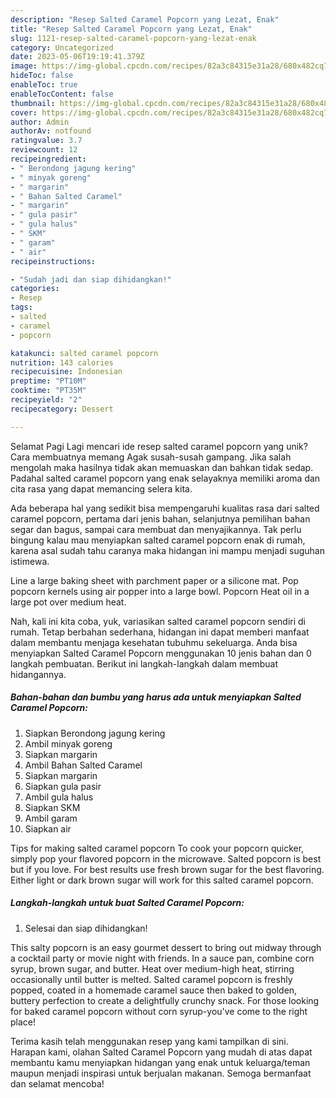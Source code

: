 ```yaml
---
description: "Resep Salted Caramel Popcorn yang Lezat, Enak"
title: "Resep Salted Caramel Popcorn yang Lezat, Enak"
slug: 1121-resep-salted-caramel-popcorn-yang-lezat-enak
category: Uncategorized
date: 2023-05-06T19:19:41.379Z
image: https://img-global.cpcdn.com/recipes/82a3c84315e31a28/680x482cq70/salted-caramel-popcorn-foto-resep-utama.jpg
hideToc: false
enableToc: true
enableTocContent: false
thumbnail: https://img-global.cpcdn.com/recipes/82a3c84315e31a28/680x482cq70/salted-caramel-popcorn-foto-resep-utama.jpg
cover: https://img-global.cpcdn.com/recipes/82a3c84315e31a28/680x482cq70/salted-caramel-popcorn-foto-resep-utama.jpg
author: Admin
authorAv: notfound
ratingvalue: 3.7
reviewcount: 12
recipeingredient:
- " Berondong jagung kering"
- " minyak goreng"
- " margarin"
- " Bahan Salted Caramel"
- " margarin"
- " gula pasir"
- " gula halus"
- " SKM"
- " garam"
- " air"
recipeinstructions:

- "Sudah jadi dan siap dihidangkan!"
categories:
- Resep
tags:
- salted
- caramel
- popcorn

katakunci: salted caramel popcorn 
nutrition: 143 calories
recipecuisine: Indonesian
preptime: "PT10M"
cooktime: "PT35M"
recipeyield: "2"
recipecategory: Dessert

---
```



Selamat Pagi Lagi mencari ide resep salted caramel popcorn yang unik? Cara membuatnya memang Agak susah-susah gampang. Jika salah mengolah maka hasilnya tidak akan memuaskan dan bahkan tidak sedap. Padahal salted caramel popcorn yang enak selayaknya memiliki aroma dan cita rasa yang dapat memancing selera kita.


Ada beberapa hal yang sedikit bisa mempengaruhi kualitas rasa dari salted caramel popcorn, pertama dari jenis bahan, selanjutnya pemilihan bahan segar dan bagus, sampai cara membuat dan menyajikannya. Tak perlu bingung kalau mau menyiapkan salted caramel popcorn enak di rumah, karena asal sudah tahu caranya maka hidangan ini mampu menjadi suguhan istimewa.

Line a large baking sheet with parchment paper or a silicone mat. Pop popcorn kernels using air popper into a large bowl. Popcorn Heat oil in a large pot over medium heat.


Nah, kali ini kita coba, yuk, variasikan salted caramel popcorn sendiri di rumah. Tetap berbahan sederhana, hidangan ini dapat memberi manfaat dalam membantu menjaga kesehatan tubuhmu sekeluarga. Anda bisa menyiapkan Salted Caramel Popcorn menggunakan 10 jenis bahan dan 0 langkah pembuatan. Berikut ini langkah-langkah dalam membuat hidangannya.

<!--inarticleads1-->

##### Bahan-bahan dan bumbu yang harus ada untuk menyiapkan Salted Caramel Popcorn:

1. Siapkan  Berondong jagung kering
1. Ambil  minyak goreng
1. Siapkan  margarin
1. Ambil  Bahan Salted Caramel
1. Siapkan  margarin
1. Siapkan  gula pasir
1. Ambil  gula halus
1. Siapkan  SKM
1. Ambil  garam
1. Siapkan  air


Tips for making salted caramel popcorn To cook your popcorn quicker, simply pop your flavored popcorn in the microwave. Salted popcorn is best but if you love. For best results use fresh brown sugar for the best flavoring. Either light or dark brown sugar will work for this salted caramel popcorn. 

<!--inarticleads2-->

##### Langkah-langkah untuk buat Salted Caramel Popcorn:


1. Selesai dan siap dihidangkan!

This salty popcorn is an easy gourmet dessert to bring out midway through a cocktail party or movie night with friends. In a sauce pan, combine corn syrup, brown sugar, and butter. Heat over medium-high heat, stirring occasionally until butter is melted. Salted caramel popcorn is freshly popped, coated in a homemade caramel sauce then baked to golden, buttery perfection to create a delightfully crunchy snack. For those looking for baked caramel popcorn without corn syrup-you&#39;ve come to the right place! 

Terima kasih telah menggunakan resep yang kami tampilkan di sini. Harapan kami, olahan Salted Caramel Popcorn yang mudah di atas dapat membantu kamu menyiapkan hidangan yang enak untuk keluarga/teman maupun menjadi inspirasi untuk berjualan makanan. Semoga bermanfaat dan selamat mencoba!
